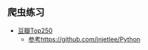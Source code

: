 ## 爬虫练习

- [豆瓣Top250](./douban/movie_top250.go)
  - [参考https://github.com/injetlee/Python](https://github.com/injetlee/Python/blob/master/douban_movie.py)
